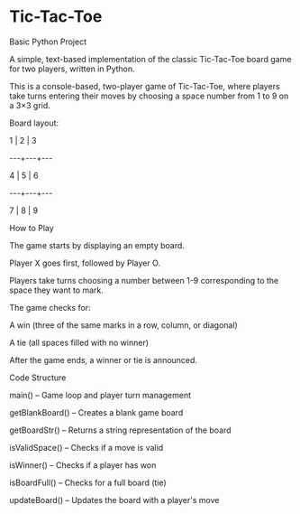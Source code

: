 # Tic-Tac-Toe
Basic Python Project

A simple, text-based implementation of the classic Tic-Tac-Toe board game for two players, written in Python. 

This is a console-based, two-player game of Tic-Tac-Toe, where players take turns entering their moves by choosing a space number from 1 to 9 on a 3×3 grid.

Board layout:

 1 | 2 | 3
 
---+---+---

 4 | 5 | 6
 
---+---+---

 7 | 8 | 9
 
How to Play

The game starts by displaying an empty board.

Player X goes first, followed by Player O.

Players take turns choosing a number between 1-9 corresponding to the space they want to mark.

The game checks for:

A win (three of the same marks in a row, column, or diagonal)

A tie (all spaces filled with no winner)

After the game ends, a winner or tie is announced.

Code Structure

main() – Game loop and player turn management

getBlankBoard() – Creates a blank game board

getBoardStr() – Returns a string representation of the board

isValidSpace() – Checks if a move is valid

isWinner() – Checks if a player has won

isBoardFull() – Checks for a full board (tie)

updateBoard() – Updates the board with a player's move

